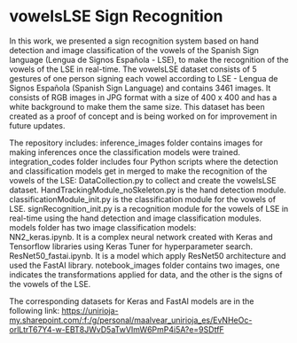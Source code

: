 # vowelsLSE Sign Recognition

In this work, we presented a sign recognition system based on hand detection and image classification of the vowels of the Spanish Sign language (Lengua de Signos Española - LSE), to make the recognition of the vowels of the LSE in real-time. The vowelsLSE dataset consists of 5 gestures of one person signing each vowel according to LSE - Lengua de Signos Española (Spanish Sign Language) and contains 3461 images. It consists of RGB images in JPG format with a size of 400 x 400 and has a white background to make them the same size. This dataset has been created as a proof of concept and is being worked on for improvement in future updates. 

The repository includes:
        inference_images folder contains images for making inferences once the classification models were trained.
        integration_codes folder includes four Python scripts where the detection and classification models get in merged to make the recognition of the vowels of the LSE:
          DataCollection.py to collect and create the vowelsLSE dataset.
          HandTrackingModule_noSkeleton.py is the hand detection module.
          classificationModule_init.py is the classification module for the vowels of LSE.
          signRecognition_init.py is a recognition module for the vowels of LSE in real-time using the hand detection and image classification modules.  
        models folder has two image classification models:    
          NN2_keras.ipynb. It is a complex neural network created with Keras and Tensorflow libraries using Keras Tuner for hyperparameter search.
          ResNet50_fastai.ipynb. It is a model which apply ResNet50 architecture and used the FastAI library. 
        notebook_images folder contains two images, one indicates the transformations applied for data, and the other is the signs of the vowels of the LSE.

The corresponding datasets for Keras and FastAI models are in the following link: https://unirioja-my.sharepoint.com/:f:/g/personal/maalvear_unirioja_es/EvNHeOc-orlLtrT67Y4-w-EBT8JWvD5aTwVImW6PmP4i5A?e=9SDtfF
